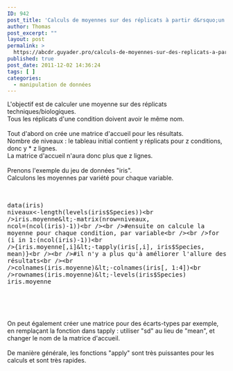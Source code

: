 ```yaml
---
ID: 942
post_title: 'Calculs de moyennes sur des réplicats à partir d&rsquo;un data frame'
author: Thomas
post_excerpt: ""
layout: post
permalink: >
  https://abcdr.guyader.pro/calculs-de-moyennes-sur-des-replicats-a-partir-dun-data-frame/
published: true
post_date: 2011-12-02 14:36:24
tags: [ ]
categories:
  - manipulation de données
---
```

L'objectif est de calculer une moyenne sur des réplicats techniques/biologiques.<br />Tous les réplicats d'une condition doivent avoir le même nom.<br /><br />Tout d'abord on crée une matrice d'accueil pour les résultats.<br />Nombre de niveaux : le tableau initial contient y réplicats pour z conditions, donc y * z lignes.<br />La matrice d'accueil n'aura donc plus que z lignes.<br /><br />Prenons l'exemple du jeu de données "iris".<br />Calculons les moyennes par variété pour chaque variable.<br /><br /> <pre lang='rsplus'><br />data(iris)<br />niveaux&lt;-length(levels(iris$Species))<br />iris.moyenne&lt;-matrix(nrow=niveaux, ncol=(ncol(iris)-1))<br /><br />#ensuite on calcule la moyenne pour chaque condition, par variable<br /><br />for (i in 1:(ncol(iris)-1))<br />{iris.moyenne[,i]&lt;-tapply(iris[,i], iris$Species, mean)}<br /><br />#il n'y a plus qu'à améliorer l'allure des résultats<br /><br />colnames(iris.moyenne)&lt;-colnames(iris[, 1:4])<br />rownames(iris.moyenne)&lt;-levels(iris$Species)<br />iris.moyenne <br /> </pre> <br /><br />On peut également créer une matrice pour des écarts-types par exemple, en remplaçant la fonction dans tapply : utiliser "sd" au lieu de "mean", et changer le nom de la matrice d'accueil.<br /><br />De manière générale, les fonctions "apply" sont très puissantes pour les calculs et sont très rapides.<br /><br /><br /><br /><br />